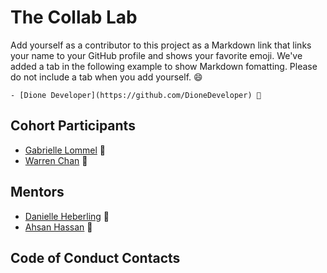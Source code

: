 # The Collab Lab

Add yourself as a contributor to this project as a Markdown link that links your name to your GitHub profile and shows your favorite emoji. We've added a tab in the following example to show Markdown fomatting. Please do not include a tab when you add yourself. 😄

    - [Dione Developer](https://github.com/DioneDeveloper) 💅

## Cohort Participants

- [Gabrielle Lommel](https://github.com/granolagabrielle) :seedling:
- [Warren Chan](https://github.com/warrenchan13) 💪

## Mentors

- [Danielle Heberling](https://github.com/deeheber) 🧐
- [Ahsan Hassan](https://github.com/ahsanatzapier) 🚀

## Code of Conduct Contacts
